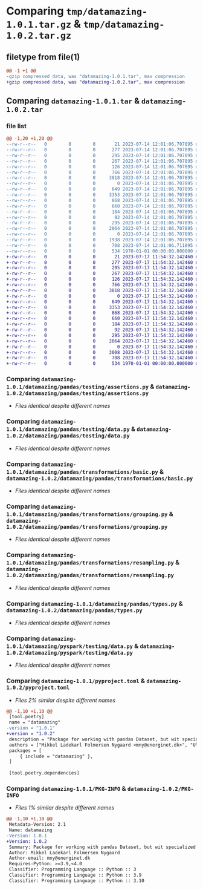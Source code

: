 # Comparing `tmp/datamazing-1.0.1.tar.gz` & `tmp/datamazing-1.0.2.tar.gz`

## filetype from file(1)

```diff
@@ -1 +1 @@
-gzip compressed data, was "datamazing-1.0.1.tar", max compression
+gzip compressed data, was "datamazing-1.0.2.tar", max compression
```

## Comparing `datamazing-1.0.1.tar` & `datamazing-1.0.2.tar`

### file list

```diff
@@ -1,20 +1,20 @@
--rw-r--r--   0        0        0       21 2023-07-14 12:01:06.707895 datamazing-1.0.1/datamazing/__init__.py
--rw-r--r--   0        0        0      277 2023-07-14 12:01:06.707895 datamazing-1.0.1/datamazing/_conform.py
--rw-r--r--   0        0        0      295 2023-07-14 12:01:06.707895 datamazing-1.0.1/datamazing/pandas/__init__.py
--rw-r--r--   0        0        0      267 2023-07-14 12:01:06.707895 datamazing-1.0.1/datamazing/pandas/datacollection/__init__.py
--rw-r--r--   0        0        0      126 2023-07-14 12:01:06.707895 datamazing-1.0.1/datamazing/pandas/testing/__init__.py
--rw-r--r--   0        0        0      766 2023-07-14 12:01:06.707895 datamazing-1.0.1/datamazing/pandas/testing/assertions.py
--rw-r--r--   0        0        0     3818 2023-07-14 12:01:06.707895 datamazing-1.0.1/datamazing/pandas/testing/data.py
--rw-r--r--   0        0        0        0 2023-07-14 12:01:06.707895 datamazing-1.0.1/datamazing/pandas/transformations/__init__.py
--rw-r--r--   0        0        0      649 2023-07-14 12:01:06.707895 datamazing-1.0.1/datamazing/pandas/transformations/basic.py
--rw-r--r--   0        0        0     3353 2023-07-14 12:01:06.707895 datamazing-1.0.1/datamazing/pandas/transformations/grouping.py
--rw-r--r--   0        0        0      868 2023-07-14 12:01:06.707895 datamazing-1.0.1/datamazing/pandas/transformations/resampling.py
--rw-r--r--   0        0        0      660 2023-07-14 12:01:06.707895 datamazing-1.0.1/datamazing/pandas/types.py
--rw-r--r--   0        0        0      184 2023-07-14 12:01:06.707895 datamazing-1.0.1/datamazing/pyspark/__init__.py
--rw-r--r--   0        0        0       92 2023-07-14 12:01:06.707895 datamazing-1.0.1/datamazing/pyspark/testing/__init__.py
--rw-r--r--   0        0        0      295 2023-07-14 12:01:06.707895 datamazing-1.0.1/datamazing/pyspark/testing/assertions.py
--rw-r--r--   0        0        0     2064 2023-07-14 12:01:06.707895 datamazing-1.0.1/datamazing/pyspark/testing/data.py
--rw-r--r--   0        0        0        0 2023-07-14 12:01:06.707895 datamazing-1.0.1/datamazing/pyspark/transformations/__init__.py
--rw-r--r--   0        0        0     1938 2023-07-14 12:01:06.707895 datamazing-1.0.1/datamazing/pyspark/transformations/grouping.py
--rw-r--r--   0        0        0      708 2023-07-14 12:01:06.711895 datamazing-1.0.1/pyproject.toml
--rw-r--r--   0        0        0      534 1970-01-01 00:00:00.000000 datamazing-1.0.1/PKG-INFO
+-rw-r--r--   0        0        0       21 2023-07-17 11:54:32.142460 datamazing-1.0.2/datamazing/__init__.py
+-rw-r--r--   0        0        0      277 2023-07-17 11:54:32.142460 datamazing-1.0.2/datamazing/_conform.py
+-rw-r--r--   0        0        0      295 2023-07-17 11:54:32.142460 datamazing-1.0.2/datamazing/pandas/__init__.py
+-rw-r--r--   0        0        0      267 2023-07-17 11:54:32.142460 datamazing-1.0.2/datamazing/pandas/datacollection/__init__.py
+-rw-r--r--   0        0        0      126 2023-07-17 11:54:32.142460 datamazing-1.0.2/datamazing/pandas/testing/__init__.py
+-rw-r--r--   0        0        0      766 2023-07-17 11:54:32.142460 datamazing-1.0.2/datamazing/pandas/testing/assertions.py
+-rw-r--r--   0        0        0     3818 2023-07-17 11:54:32.142460 datamazing-1.0.2/datamazing/pandas/testing/data.py
+-rw-r--r--   0        0        0        0 2023-07-17 11:54:32.142460 datamazing-1.0.2/datamazing/pandas/transformations/__init__.py
+-rw-r--r--   0        0        0      649 2023-07-17 11:54:32.142460 datamazing-1.0.2/datamazing/pandas/transformations/basic.py
+-rw-r--r--   0        0        0     3353 2023-07-17 11:54:32.142460 datamazing-1.0.2/datamazing/pandas/transformations/grouping.py
+-rw-r--r--   0        0        0      868 2023-07-17 11:54:32.142460 datamazing-1.0.2/datamazing/pandas/transformations/resampling.py
+-rw-r--r--   0        0        0      660 2023-07-17 11:54:32.142460 datamazing-1.0.2/datamazing/pandas/types.py
+-rw-r--r--   0        0        0      184 2023-07-17 11:54:32.142460 datamazing-1.0.2/datamazing/pyspark/__init__.py
+-rw-r--r--   0        0        0       92 2023-07-17 11:54:32.142460 datamazing-1.0.2/datamazing/pyspark/testing/__init__.py
+-rw-r--r--   0        0        0      295 2023-07-17 11:54:32.142460 datamazing-1.0.2/datamazing/pyspark/testing/assertions.py
+-rw-r--r--   0        0        0     2064 2023-07-17 11:54:32.142460 datamazing-1.0.2/datamazing/pyspark/testing/data.py
+-rw-r--r--   0        0        0        0 2023-07-17 11:54:32.142460 datamazing-1.0.2/datamazing/pyspark/transformations/__init__.py
+-rw-r--r--   0        0        0     3008 2023-07-17 11:54:32.142460 datamazing-1.0.2/datamazing/pyspark/transformations/grouping.py
+-rw-r--r--   0        0        0      708 2023-07-17 11:54:32.142460 datamazing-1.0.2/pyproject.toml
+-rw-r--r--   0        0        0      534 1970-01-01 00:00:00.000000 datamazing-1.0.2/PKG-INFO
```

### Comparing `datamazing-1.0.1/datamazing/pandas/testing/assertions.py` & `datamazing-1.0.2/datamazing/pandas/testing/assertions.py`

 * *Files identical despite different names*

### Comparing `datamazing-1.0.1/datamazing/pandas/testing/data.py` & `datamazing-1.0.2/datamazing/pandas/testing/data.py`

 * *Files identical despite different names*

### Comparing `datamazing-1.0.1/datamazing/pandas/transformations/basic.py` & `datamazing-1.0.2/datamazing/pandas/transformations/basic.py`

 * *Files identical despite different names*

### Comparing `datamazing-1.0.1/datamazing/pandas/transformations/grouping.py` & `datamazing-1.0.2/datamazing/pandas/transformations/grouping.py`

 * *Files identical despite different names*

### Comparing `datamazing-1.0.1/datamazing/pandas/transformations/resampling.py` & `datamazing-1.0.2/datamazing/pandas/transformations/resampling.py`

 * *Files identical despite different names*

### Comparing `datamazing-1.0.1/datamazing/pandas/types.py` & `datamazing-1.0.2/datamazing/pandas/types.py`

 * *Files identical despite different names*

### Comparing `datamazing-1.0.1/datamazing/pyspark/testing/data.py` & `datamazing-1.0.2/datamazing/pyspark/testing/data.py`

 * *Files identical despite different names*

### Comparing `datamazing-1.0.1/pyproject.toml` & `datamazing-1.0.2/pyproject.toml`

 * *Files 2% similar despite different names*

```diff
@@ -1,10 +1,10 @@
 [tool.poetry]
 name = "datamazing"
-version = "1.0.1"
+version = "1.0.2"
 description = "Package for working with pandas Dataset, but wit specialized functions used for Energinet"
 authors = ["Mikkel Ladekarl Folmersen Nygaard <mny@energinet.dk>", "Ulrik Christensen <uch@energinet.dk>"]
 packages = [
     { include = "datamazing" },
 ]
 
 [tool.poetry.dependencies]
```

### Comparing `datamazing-1.0.1/PKG-INFO` & `datamazing-1.0.2/PKG-INFO`

 * *Files 1% similar despite different names*

```diff
@@ -1,10 +1,10 @@
 Metadata-Version: 2.1
 Name: datamazing
-Version: 1.0.1
+Version: 1.0.2
 Summary: Package for working with pandas Dataset, but wit specialized functions used for Energinet
 Author: Mikkel Ladekarl Folmersen Nygaard
 Author-email: mny@energinet.dk
 Requires-Python: >=3.9,<4.0
 Classifier: Programming Language :: Python :: 3
 Classifier: Programming Language :: Python :: 3.9
 Classifier: Programming Language :: Python :: 3.10
```

